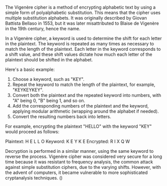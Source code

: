 The Vigenère cipher is a method of encrypting alphabetic text by using a simple form of polyalphabetic substitution. This means that the cipher uses multiple substitution alphabets. It was originally described by Giovan Battista Bellaso in 1553, but it was later misattributed to Blaise de Vigenère in the 19th century, hence the name.

In a Vigenère cipher, a keyword is used to determine the shift for each letter in the plaintext. The keyword is repeated as many times as necessary to match the length of the plaintext. Each letter in the keyword corresponds to a shift value, and these shift values dictate how much each letter of the plaintext should be shifted in the alphabet.

Here's a basic example:

1. Choose a keyword, such as "KEY".
2. Repeat the keyword to match the length of the plaintext, for example, "KEYKEYKEY".
3. Convert both the plaintext and the repeated keyword into numbers, with "A" being 0, "B" being 1, and so on.
4. Add the corresponding numbers of the plaintext and the keyword, applying modular arithmetic (wrapping around the alphabet if needed).
5. Convert the resulting numbers back into letters.

For example, encrypting the plaintext "HELLO" with the keyword "KEY" would proceed as follows:

Plaintext:   H   E   L   L   O
Keyword:     K   E   Y   K   E
Encrypted:   R   I   X   Q   W

Decryption is performed in a similar manner, using the same keyword to reverse the process. Vigenère cipher was considered very secure for a long time because it was resistant to frequency analysis, the common attack against simple substitution ciphers, due to the varying shifts. However, with the advent of computers, it became vulnerable to more sophisticated cryptanalysis techniques. ()